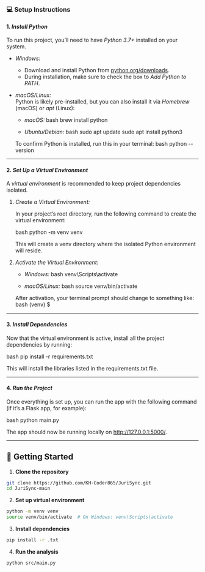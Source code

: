 ### 💻 Setup Instructions

#### 1. *Install Python*
To run this project, you’ll need to have *Python 3.7+* installed on your system.

- *Windows:*  
  - Download and install Python from [python.org/downloads](https://www.python.org/downloads/).
  - During installation, make sure to check the box to *Add Python to PATH*.

- *macOS/Linux:*  
  Python is likely pre-installed, but you can also install it via *Homebrew* (macOS) or *apt* (Linux):
  
  - *macOS:*
    bash
    brew install python
    
  - *Ubuntu/Debian:*
    bash
    sudo apt update
    sudo apt install python3
    

  To confirm Python is installed, run this in your terminal:
  bash
  python --version
  

---

#### 2. *Set Up a Virtual Environment*

A *virtual environment* is recommended to keep project dependencies isolated.

1. *Create a Virtual Environment:*

   In your project’s root directory, run the following command to create the virtual environment:
   
   bash
   python -m venv venv
   

   This will create a venv directory where the isolated Python environment will reside.

2. *Activate the Virtual Environment:*

   - *Windows:*
     bash
     venv\Scripts\activate
     

   - *macOS/Linux:*
     bash
     source venv/bin/activate
     

   After activation, your terminal prompt should change to something like:
   bash
   (venv) $
   

---

#### 3. *Install Dependencies*

Now that the virtual environment is active, install all the project dependencies by running:

bash
pip install -r requirements.txt


This will install the libraries listed in the requirements.txt file.

---

#### 4. *Run the Project*

Once everything is set up, you can run the app with the following command (if it’s a Flask app, for example):

bash
python main.py


The app should now be running locally on http://127.0.0.1:5000/.

---


## 🚀 Getting Started

1. **Clone the repository**
```bash
git clone https://github.com/KH-Coder865/JuriSync.git
cd JuriSync-main
```

2. **Set up virtual environment**
```bash
python -m venv venv
source venv/bin/activate  # On Windows: venv\Scripts\activate
```

3. **Install dependencies**
```bash
pip install -r .txt
```

4. **Run the analysis**
```bash
python src/main.py
```
